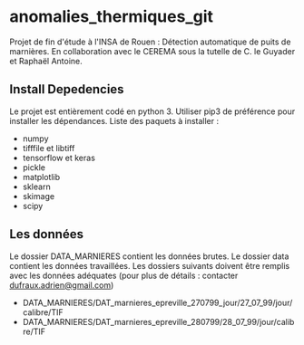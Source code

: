 # anomalies_thermiques_git
Projet de fin d'étude à l'INSA de Rouen : Détection automatique de puits de marnières.
En collaboration avec le CEREMA sous la tutelle de C. le Guyader et Raphaël Antoine.

## Install Depedencies
Le projet est entièrement codé en python 3. Utiliser pip3 de préférence pour installer les dépendances.
Liste des paquets à installer :
- numpy
- tifffile et libtiff
- tensorflow et keras
- pickle
- matplotlib
- sklearn
- skimage
- scipy


## Les données
Le dossier DATA_MARNIERES contient les données brutes.
Le dossier data contient les données travaillées.
Les dossiers suivants doivent être remplis avec les données adéquates (pour plus de détails : contacter dufraux.adrien@gmail.com)
- DATA_MARNIERES/DAT_marnieres_epreville_270799_jour/27_07_99/jour/calibre/TIF
- DATA_MARNIERES/DAT_marnieres_epreville_280799/28_07_99/jour/calibre/TIF


